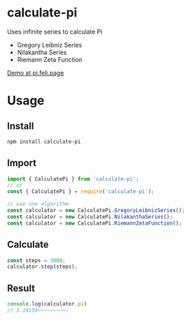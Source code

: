# calculate-pi

Uses infinite series to calculate Pi
- Gregory Leibniz Series
- Nilakantha Series
- Riemann Zeta Function

[Demo at pi.feli.page](https://pi.feli.page/)

# Usage

## Install

```bash
npm install calculate-pi
```

## Import

```js
import { CalculatePi } from 'calculate-pi';
// or
const { CalculatePi } = require('calculate-pi');

// use one algorithm
const calculator = new CalculatePi.GregoryLeibnizSeries();
const calculator = new CalculatePi.NilakanthaSeries();
const calculator = new CalculatePi.RiemannZetaFunction();


```

## Calculate

```js
const steps = 3000;
calculator.step(steps);
```

## Result

```js
console.log(calculator.pi)
// 3.14159~~~~~~~~~~
```
